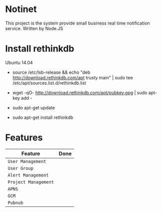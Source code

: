 # Notinet
This project is the system provide small business real time notification service. Written by Node.JS


# Install rethinkdb

Ubuntu 14.04

* source /etc/lsb-release && echo "deb http://download.rethinkdb.com/apt trusty main" | sudo tee /etc/apt/sources.list.d/rethinkdb.list

* wget -qO- http://download.rethinkdb.com/apt/pubkey.gpg | sudo apt-key add -
* sudo apt-get update
* sudo apt-get install rethinkdb


# Features

|      Feature       | Done |
|--------------------|------|
|`User Management`   |      |
|`User Group`        |      |
|`Alert Management`  |      |
|`Project Management`|      |
|`APNS`              |      |
|`GCM`               |      |
|`Pubnub`            |      |

